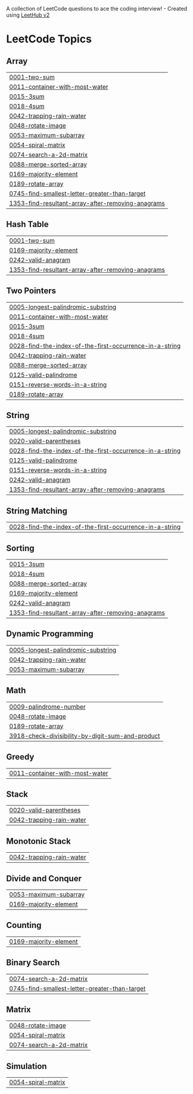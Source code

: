 A collection of LeetCode questions to ace the coding interview! - Created using [LeetHub v2](https://github.com/arunbhardwaj/LeetHub-2.0)
<!---LeetCode Topics Start-->
# LeetCode Topics
## Array
|  |
| ------- |
| [0001-two-sum](https://github.com/CPTtBarBosa/MYDSAJOURNEY/tree/master/0001-two-sum) |
| [0011-container-with-most-water](https://github.com/CPTtBarBosa/MYDSAJOURNEY/tree/master/0011-container-with-most-water) |
| [0015-3sum](https://github.com/CPTtBarBosa/MYDSAJOURNEY/tree/master/0015-3sum) |
| [0018-4sum](https://github.com/CPTtBarBosa/MYDSAJOURNEY/tree/master/0018-4sum) |
| [0042-trapping-rain-water](https://github.com/CPTtBarBosa/MYDSAJOURNEY/tree/master/0042-trapping-rain-water) |
| [0048-rotate-image](https://github.com/CPTtBarBosa/MYDSAJOURNEY/tree/master/0048-rotate-image) |
| [0053-maximum-subarray](https://github.com/CPTtBarBosa/MYDSAJOURNEY/tree/master/0053-maximum-subarray) |
| [0054-spiral-matrix](https://github.com/CPTtBarBosa/MYDSAJOURNEY/tree/master/0054-spiral-matrix) |
| [0074-search-a-2d-matrix](https://github.com/CPTtBarBosa/MYDSAJOURNEY/tree/master/0074-search-a-2d-matrix) |
| [0088-merge-sorted-array](https://github.com/CPTtBarBosa/MYDSAJOURNEY/tree/master/0088-merge-sorted-array) |
| [0169-majority-element](https://github.com/CPTtBarBosa/MYDSAJOURNEY/tree/master/0169-majority-element) |
| [0189-rotate-array](https://github.com/CPTtBarBosa/MYDSAJOURNEY/tree/master/0189-rotate-array) |
| [0745-find-smallest-letter-greater-than-target](https://github.com/CPTtBarBosa/MYDSAJOURNEY/tree/master/0745-find-smallest-letter-greater-than-target) |
| [1353-find-resultant-array-after-removing-anagrams](https://github.com/CPTtBarBosa/MYDSAJOURNEY/tree/master/1353-find-resultant-array-after-removing-anagrams) |
## Hash Table
|  |
| ------- |
| [0001-two-sum](https://github.com/CPTtBarBosa/MYDSAJOURNEY/tree/master/0001-two-sum) |
| [0169-majority-element](https://github.com/CPTtBarBosa/MYDSAJOURNEY/tree/master/0169-majority-element) |
| [0242-valid-anagram](https://github.com/CPTtBarBosa/MYDSAJOURNEY/tree/master/0242-valid-anagram) |
| [1353-find-resultant-array-after-removing-anagrams](https://github.com/CPTtBarBosa/MYDSAJOURNEY/tree/master/1353-find-resultant-array-after-removing-anagrams) |
## Two Pointers
|  |
| ------- |
| [0005-longest-palindromic-substring](https://github.com/CPTtBarBosa/MYDSAJOURNEY/tree/master/0005-longest-palindromic-substring) |
| [0011-container-with-most-water](https://github.com/CPTtBarBosa/MYDSAJOURNEY/tree/master/0011-container-with-most-water) |
| [0015-3sum](https://github.com/CPTtBarBosa/MYDSAJOURNEY/tree/master/0015-3sum) |
| [0018-4sum](https://github.com/CPTtBarBosa/MYDSAJOURNEY/tree/master/0018-4sum) |
| [0028-find-the-index-of-the-first-occurrence-in-a-string](https://github.com/CPTtBarBosa/MYDSAJOURNEY/tree/master/0028-find-the-index-of-the-first-occurrence-in-a-string) |
| [0042-trapping-rain-water](https://github.com/CPTtBarBosa/MYDSAJOURNEY/tree/master/0042-trapping-rain-water) |
| [0088-merge-sorted-array](https://github.com/CPTtBarBosa/MYDSAJOURNEY/tree/master/0088-merge-sorted-array) |
| [0125-valid-palindrome](https://github.com/CPTtBarBosa/MYDSAJOURNEY/tree/master/0125-valid-palindrome) |
| [0151-reverse-words-in-a-string](https://github.com/CPTtBarBosa/MYDSAJOURNEY/tree/master/0151-reverse-words-in-a-string) |
| [0189-rotate-array](https://github.com/CPTtBarBosa/MYDSAJOURNEY/tree/master/0189-rotate-array) |
## String
|  |
| ------- |
| [0005-longest-palindromic-substring](https://github.com/CPTtBarBosa/MYDSAJOURNEY/tree/master/0005-longest-palindromic-substring) |
| [0020-valid-parentheses](https://github.com/CPTtBarBosa/MYDSAJOURNEY/tree/master/0020-valid-parentheses) |
| [0028-find-the-index-of-the-first-occurrence-in-a-string](https://github.com/CPTtBarBosa/MYDSAJOURNEY/tree/master/0028-find-the-index-of-the-first-occurrence-in-a-string) |
| [0125-valid-palindrome](https://github.com/CPTtBarBosa/MYDSAJOURNEY/tree/master/0125-valid-palindrome) |
| [0151-reverse-words-in-a-string](https://github.com/CPTtBarBosa/MYDSAJOURNEY/tree/master/0151-reverse-words-in-a-string) |
| [0242-valid-anagram](https://github.com/CPTtBarBosa/MYDSAJOURNEY/tree/master/0242-valid-anagram) |
| [1353-find-resultant-array-after-removing-anagrams](https://github.com/CPTtBarBosa/MYDSAJOURNEY/tree/master/1353-find-resultant-array-after-removing-anagrams) |
## String Matching
|  |
| ------- |
| [0028-find-the-index-of-the-first-occurrence-in-a-string](https://github.com/CPTtBarBosa/MYDSAJOURNEY/tree/master/0028-find-the-index-of-the-first-occurrence-in-a-string) |
## Sorting
|  |
| ------- |
| [0015-3sum](https://github.com/CPTtBarBosa/MYDSAJOURNEY/tree/master/0015-3sum) |
| [0018-4sum](https://github.com/CPTtBarBosa/MYDSAJOURNEY/tree/master/0018-4sum) |
| [0088-merge-sorted-array](https://github.com/CPTtBarBosa/MYDSAJOURNEY/tree/master/0088-merge-sorted-array) |
| [0169-majority-element](https://github.com/CPTtBarBosa/MYDSAJOURNEY/tree/master/0169-majority-element) |
| [0242-valid-anagram](https://github.com/CPTtBarBosa/MYDSAJOURNEY/tree/master/0242-valid-anagram) |
| [1353-find-resultant-array-after-removing-anagrams](https://github.com/CPTtBarBosa/MYDSAJOURNEY/tree/master/1353-find-resultant-array-after-removing-anagrams) |
## Dynamic Programming
|  |
| ------- |
| [0005-longest-palindromic-substring](https://github.com/CPTtBarBosa/MYDSAJOURNEY/tree/master/0005-longest-palindromic-substring) |
| [0042-trapping-rain-water](https://github.com/CPTtBarBosa/MYDSAJOURNEY/tree/master/0042-trapping-rain-water) |
| [0053-maximum-subarray](https://github.com/CPTtBarBosa/MYDSAJOURNEY/tree/master/0053-maximum-subarray) |
## Math
|  |
| ------- |
| [0009-palindrome-number](https://github.com/CPTtBarBosa/MYDSAJOURNEY/tree/master/0009-palindrome-number) |
| [0048-rotate-image](https://github.com/CPTtBarBosa/MYDSAJOURNEY/tree/master/0048-rotate-image) |
| [0189-rotate-array](https://github.com/CPTtBarBosa/MYDSAJOURNEY/tree/master/0189-rotate-array) |
| [3918-check-divisibility-by-digit-sum-and-product](https://github.com/CPTtBarBosa/MYDSAJOURNEY/tree/master/3918-check-divisibility-by-digit-sum-and-product) |
## Greedy
|  |
| ------- |
| [0011-container-with-most-water](https://github.com/CPTtBarBosa/MYDSAJOURNEY/tree/master/0011-container-with-most-water) |
## Stack
|  |
| ------- |
| [0020-valid-parentheses](https://github.com/CPTtBarBosa/MYDSAJOURNEY/tree/master/0020-valid-parentheses) |
| [0042-trapping-rain-water](https://github.com/CPTtBarBosa/MYDSAJOURNEY/tree/master/0042-trapping-rain-water) |
## Monotonic Stack
|  |
| ------- |
| [0042-trapping-rain-water](https://github.com/CPTtBarBosa/MYDSAJOURNEY/tree/master/0042-trapping-rain-water) |
## Divide and Conquer
|  |
| ------- |
| [0053-maximum-subarray](https://github.com/CPTtBarBosa/MYDSAJOURNEY/tree/master/0053-maximum-subarray) |
| [0169-majority-element](https://github.com/CPTtBarBosa/MYDSAJOURNEY/tree/master/0169-majority-element) |
## Counting
|  |
| ------- |
| [0169-majority-element](https://github.com/CPTtBarBosa/MYDSAJOURNEY/tree/master/0169-majority-element) |
## Binary Search
|  |
| ------- |
| [0074-search-a-2d-matrix](https://github.com/CPTtBarBosa/MYDSAJOURNEY/tree/master/0074-search-a-2d-matrix) |
| [0745-find-smallest-letter-greater-than-target](https://github.com/CPTtBarBosa/MYDSAJOURNEY/tree/master/0745-find-smallest-letter-greater-than-target) |
## Matrix
|  |
| ------- |
| [0048-rotate-image](https://github.com/CPTtBarBosa/MYDSAJOURNEY/tree/master/0048-rotate-image) |
| [0054-spiral-matrix](https://github.com/CPTtBarBosa/MYDSAJOURNEY/tree/master/0054-spiral-matrix) |
| [0074-search-a-2d-matrix](https://github.com/CPTtBarBosa/MYDSAJOURNEY/tree/master/0074-search-a-2d-matrix) |
## Simulation
|  |
| ------- |
| [0054-spiral-matrix](https://github.com/CPTtBarBosa/MYDSAJOURNEY/tree/master/0054-spiral-matrix) |
<!---LeetCode Topics End-->